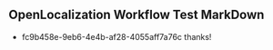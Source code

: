 ## OpenLocalization Workflow Test MarkDown
* fc9b458e-9eb6-4e4b-af28-4055aff7a76c 
thanks!<!--HONumber=Mar16_HO2-->